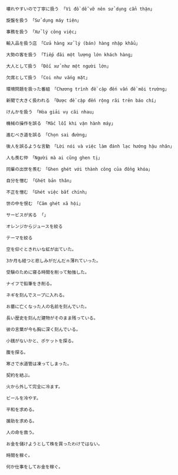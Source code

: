 ```
壊れやすいので丁寧に扱う 「Vì đồ dễ vỡ nên sử dụng cẩn thận」
```

```
旋盤を扱う　「Sử dụng máy tiện」
```

```
事務を扱う　「Xử lý công việc」
```

```
輸入品を扱う店　「Cửa hàng xử lý (bán) hàng nhập khẩu」
```

```
大勢の客を扱う　「Tiếp đãi một lượng lớn khách hàng」
```

```
大人として扱う　「Đối xử như một người lớn」 
```

```
欠席として扱う　「Coi như vắng mặt」
```

```
環境問題を扱った番組　「Chương trình đề cập đến vấn đề môi trường」
```

```
新聞で大きく扱われる　「Được đề cập đến rộng rãi trên báo chí」
```

```
けんかを扱う　「Hòa giải vụ cãi nhau」
```

```
機械の操作を誤る　「Mắc lỗi khi vận hành máy」
```

```
進むべき道を誤る　「Chọn sai đường」
```

```
後人を誤るような言動　「Lời nói và việc làm đánh lạc hướng hậu nhân」 
```


```
人も羨む仲　「Người mà ai cũng ghen tị」
```

```
同輩の出世を羨む　「Ghen ghét với thành công của đồng khóa」
```

```
自分を憎む 「Ghét bản thân」
```

```
不正を憎む　「Ghét việc bất chính」
```

```
世の中を恨む　「Căm ghét xã hội」
```

```
サービスが劣る 「」 
```

```
オレンジからジュースを絞る
```

```
テーマを絞る
```

```
空を仰ぐときれいな虹が出ていた。
```

```
3か月も経つと悲しみがだんだｎ薄れていった。
```

```
受験のために寝る時間を削って勉強した。
```

```
ナイフで鉛筆をき削る。
```

```
ネギを刻んでスープに入れる。
```

```
お墓に亡くなった人の名前を刻んでいた。
```

```
長い歴史を刻んだ建物がそのまま残っている。
```

```
彼の言葉が今も胸に深く刻んでいる。
```

```
小銭がないかと、ポケットを探る。
```

```
腹を探る。
```

```
寒さで水道管は凍ってしまった。
```

```
契約を結ぶ。
```

```
火から外して完全に冷ます。
```

```
ビールを冷やす。
```

```
平和を求める。
```

```
援助を求める。
```

```
人の命を救う。
```

```
お金を儲けようとして株を買ったわけではない。
```

```
時間を稼ぐ。
```

```
何か仕事をしてお金を稼ぐ。
```

